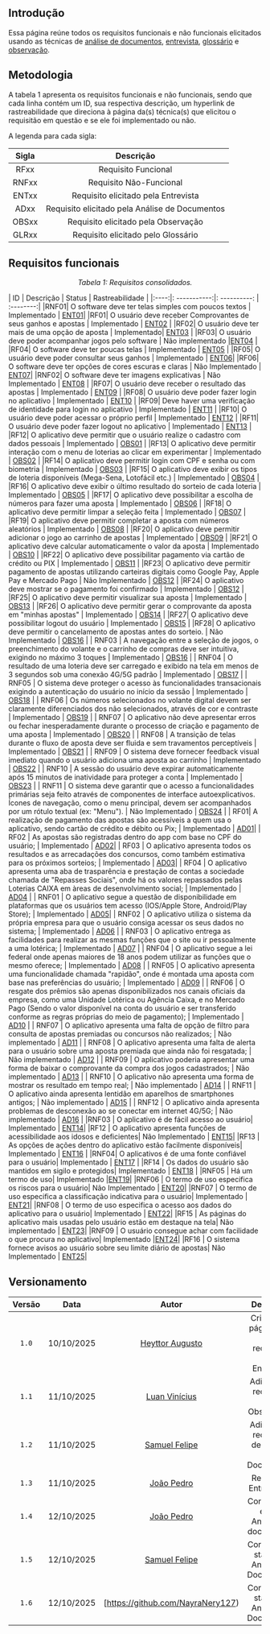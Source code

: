 ## Introdução
Essa página reúne todos os requisitos funcionais e não funcionais elicitados usando as técnicas de [análise de documentos](Técnicas/Análise%20de%20Documentos.md), [entrevista](Técnicas/Entrevista.md), [glossário](Técnicas/Glossário.md) e [observação](Técnicas/Observação.md).

## Metodologia 
A tabela 1 apresenta os requisitos funcionais e não funcionais, sendo que cada linha contém um ID, sua respectiva descrição, um hyperlink de rastreabilidade que direciona à página da(s) técnica(s) que elicitou o requisitão em questão e se ele foi implementado ou não.

A legenda para cada sigla:

| Sigla  | Descrição | 
| :-----------: | :----------: |
| RFxx | Requisito Funcional |
| RNFxx | Requisito Não-Funcional | 
| ENTxx | Requisito elicitado pela Entrevista | 
| ADxx | Requisito elicitado pela Análise de Documentos |
| OBSxx| Requisito elicitado pela Observação  | 
| GLRxx | Requisito elicitado pelo Glossário |

## Requisitos funcionais 

*<p style="text-align: center;">Tabela 1: Requisitos consolidados.</p>*

| ID | Descrição | Status | Rastreabilidade | 
|:----:|: -----------:|: ----------: | :--------:|
|RNF01| O software deve ter telas simples com poucos textos | Implementado | [ENT01](./Técnicas/Entrevista.md/#pela-entrevista-1-foi-identificado)| 
|RF01|  O usuário deve receber Comprovantes de seus ganhos e apostas | Implementado | [ENT02](./Técnicas/Entrevista.md/#pela-entrevista-1-foi-identificado) |
|RF02|  O usuário deve ter mais de uma opção de aposta | Implementado| [ENT03](./Técnicas/Entrevista.md/#pela-entrevista-1-foi-identificado) | 
|RF03|  O usuário deve poder acompanhar jogos pelo software | Não implementado |[ENT04](./Técnicas/Entrevista.md/#pela-entrevista-1-foi-identificado) | 
|RF04|  O software deve ter poucas telas | Implementado | [ENT05](./Técnicas/Entrevista.md/#pela-entrevista-1-foi-identificado) | 
|RF05|  O usuário deve poder consultar seus ganhos | Implementado | [ENT06](./Técnicas/Entrevista.md/#pela-entrevista-1-foi-identificado)| 
|RF06|  O software deve ter opções de cores escuras e claras | Não Implementado | [ENT07](./Técnicas/Entrevista.md/#pela-entrevista-1-foi-identificado)| 
|RNF02|  O software deve ter imagens explicativas | Não Implementado | [ENT08](./Técnicas/Entrevista.md/#pela-entrevista-1-foi-identificado) | 
|RF07|  O usuário deve receber o resultado das apostas | Implementado | [ENT09](./Técnicas/Entrevista.md/#pela-entrevista-1-foi-identificado) | 
|RF08| O usuário deve poder fazer login no aplicativo | Implementado | [ENT10](./Técnicas/Entrevista.md/#pela-entrevista-1-foi-identificado) | 
|RF09| Deve haver uma verificação de identidade para login no aplicativo | Implementado | [ENT11](./Técnicas/Entrevista.md/#pela-entrevista-1-foi-identificado) | 
|RF10| O usuário deve poder acessar o próprio perfil | Implementado | [ENT12](./Técnicas/Entrevista.md/#pela-entrevista-1-foi-identificado) | 
|RF11| O usuário deve poder fazer logout no aplicativo | Implementado | [ENT13](./Técnicas/Entrevista.md/#pela-entrevista-1-foi-identificado) | 
|RF12| O aplicativo deve permitir que o usuário realize o cadastro com dados pessoais | Implementado | [OBS01](./Técnicas/Observação.md/#requisitos-funcionais) |
|RF13| O aplicativo deve permitir interação com o menu de loterias ao clicar em experimentar | Implementado | [OBS02](./Técnicas/Observação.md/#requisitos-funcionais) |
|RF14| O aplicativo deve permitir login com CPF e senha ou com biometria | Implementado | [OBS03](./Técnicas/Observação.md/#requisitos-funcionais) |
|RF15| O aplicativo deve exibir os tipos de loteria disponíveis (Mega-Sena, Lotofácil etc.) | Implementado | [OBS04](./Técnicas/Observação.md/#requisitos-funcionais) |
|RF16| O aplicativo deve exibir o último resultado do sorteio de cada loteria | Implementado | [OBS05](./Técnicas/Observação.md/#requisitos-funcionais) |
|RF17| O aplicativo deve possibilitar a escolha de números para fazer uma aposta | Implementado | [OBS06](./Técnicas/Observação.md/#requisitos-funcionais) |
|RF18| O aplicativo deve permitir limpar a seleção feita | Implementado | [OBS07](./Técnicas/Observação.md/#requisitos-funcionais) |
|RF19| O aplicativo deve permitir completar a aposta com números aleatórios | Implementado | [OBS08](./Técnicas/Observação.md/#requisitos-funcionais) |
|RF20| O aplicativo deve permitir adicionar o jogo ao carrinho de apostas | Implementado | [OBS09](./Técnicas/Observação.md/#requisitos-funcionais) |
|RF21| O aplicativo deve calcular automaticamente o valor da aposta | Implementado | [OBS10](./Técnicas/Observação.md/#requisitos-funcionais) |
|RF22| O aplicativo deve possibilitar pagamento via cartão de crédito ou PIX | Implementado | [OBS11](./Técnicas/Observação.md/#requisitos-funcionais) |
|RF23| O aplicativo deve permitir pagamento de apostas utilizando carteiras digitais como Google Pay, Apple Pay e Mercado Pago | Não Implementado | [OBS12](./Técnicas/Observação.md/#requisitos-funcionais) |
|RF24| O aplicativo deve mostrar se o pagamento foi confirmado | Implementado | [OBS12](./Técnicas/Observação.md/#requisitos-funcionais) |
|RF25| O aplicativo deve permitir visualizar sua aposta | Implementado | [OBS13](./Técnicas/Observação.md/#requisitos-funcionais) |
|RF26| O aplicativo deve permitir gerar o comprovante da aposta em "minhas apostas" | Implementado | [OBS14](./Técnicas/Observação.md/#requisitos-funcionais) |
|RF27| O aplicativo deve possibilitar logout do usuário | Implementado | [OBS15](./Técnicas/Observação.md/#requisitos-funcionais) |
|RF28| O aplicativo deve permitir o cancelamento de apostas antes do sorteio. | Não Implementado | [OBS16](./Técnicas/Observação.md/#requisitos-funcionais) |
| RNF03 | A navegação entre a seleção de jogos, o preenchimento do volante e o carrinho de compras deve ser intuitiva, exigindo no máximo 3 toques | Implementado | [OBS16](./Técnicas/Observação.md/#requisitos-não-funcionais) |
| RNF04 | O resultado de uma loteria deve ser carregado e exibido na tela em menos de 3 segundos sob uma conexão 4G/5G padrão | Implementado | [OBS17](./Técnicas/Observação.md/#requisitos-não-funcionais) |
| RNF05 | O sistema deve proteger o acesso às funcionalidades transacionais exigindo a autenticação do usuário no início da sessão | Implementado | [OBS18](./Técnicas/Observação.md/#requisitos-não-funcionais) |
| RNF06 | Os números selecionados no volante digital devem ser claramente diferenciados dos não selecionados, através de cor e contraste | Implementado | [OBS19](./Técnicas/Observação.md/#requisitos-não-funcionais) |
| RNF07 | O aplicativo não deve apresentar erros ou fechar inesperadamente durante o processo de criação e pagamento de uma aposta | Implementado | [OBS20](./Técnicas/Observação.md/#requisitos-não-funcionais) |
| RNF08 | A transição de telas durante o fluxo de aposta deve ser fluida e sem travamentos perceptíveis | Implementado | [OBS21](./Técnicas/Observação.md/#requisitos-não-funcionais) |
| RNF09 | O sistema deve fornecer feedback visual imediato quando o usuário adiciona uma aposta ao carrinho | Implementado | [OBS22](./Técnicas/Observação.md/#requisitos-não-funcionais) |
| RNF10 | A sessão do usuário deve expirar automaticamente após 15 minutos de inatividade para proteger a conta | Implementado | [OBS23](./Técnicas/Observação.md/#requisitos-não-funcionais) |
| RNF11 | O sistema deve garantir que o acesso a funcionalidades primárias seja feito através de componentes de interface autoexplicativos. Ícones de navegação, como o menu principal, devem ser acompanhados por um rótulo textual (ex: "Menu"). | Não Implementado | [OBS24](./Técnicas/Observação.md/#requisitos-não-funcionais) |
| RF01| A realização de pagamento das apostas são acessíveis a quem usa o aplicativo, sendo cartão de crédito e débito ou Pix; | Implementado | [AD01](./Técnicas/Análise%20de%20Documentos.md/#requisitos-não-funcionais)|
| RF02 | As apostas são registradas dentro do app com base no CPF do usuário; | Implementado | [AD02](./Técnicas/Análise%20de%20Documentos.md/#requisitos-não-funcionais)|
| RF03 | O aplicativo apresenta todos os resultados e as arrecadações dos concursos, como também estimativa para os próximos sorteios; | Implementado | [AD03](./Técnicas/Análise%20de%20Documentos.md/#requisitos-não-funcionais)|
| RF04 | O aplicativo apresenta uma aba de trasparência e prestação de contas a sociedade chamada de "Repasses Sociais", onde há os valores repassados pelas Loterias CAIXA em àreas de desenvolvimento social; | Implementado | [AD04](./Técnicas/Análise%20de%20Documentos.md/#requisitos-não-funcionais) |
| RNF01 | O aplicativo segue a questão de disponibilidade em plataformas que os usuários tem acesso (IOS/Apple Store, Android/Play Store); | Implementado | [AD05](./Técnicas/Análise%20de%20Documentos.md/#requisitos-não-funcionais)|
| RNF02 | O aplicativo utiliza o sistema da própria empresa para que o usuário consiga acessar os seus dados no sistema; | Implementado | [AD06](./Técnicas/Análise%20de%20Documentos.md/#requisitos-não-funcionais) |
| RNF03 | O aplicativo entrega as facilidades para realizar as mesmas funções que o site ou ir pessoalmente a uma lotérica; | Implementado | [AD07](./Técnicas/Análise%20de%20Documentos.md/#requisitos-não-funcionais) |
| RNF04 | O aplicativo segue a lei federal onde apenas maiores de 18 anos podem utilizar as funções que o mesmo oferece; | Implementado | [AD08](./Técnicas/Análise%20de%20Documentos.md/#requisitos-não-funcionais) |
| RNF05 | O aplicativo apresenta uma funcionalidade chamada "rapidão", onde é montada uma aposta com base nas preferências do usuário; | Implementado | [AD09](./Técnicas/Análise%20de%20Documentos.md/#requisitos-não-funcionais) |
| RNF06 | O resgate dos prêmios são apenas disponibilizados nos canais oficiais da empresa, como uma Unidade Lotérica ou Agência Caixa, e no Mercado Pago (Sendo o valor disponível na conta do usuário e ser transferido conforme as regras próprias do meio de pagamento); | Implementado | [AD10](./Técnicas/Análise%20de%20Documentos.md/#requisitos-não-funcionais) |
| RNF07 | O aplicativo apresenta uma falta de opção de filtro para consulta de apostas premiadas ou concursos não realizados; | Não implementado | [AD11](./Técnicas/Análise%20de%20Documentos.md/#requisitos-não-funcionais) |
| RNF08 | O aplicativo apresenta uma falta de alerta para o usuário sobre uma aposta premiada que ainda não foi resgatada; | Não implementado | [AD12](./Técnicas/Análise%20de%20Documentos.md/#requisitos-não-funcionais) |
| RNF09 | O aplicativo poderia apresentar uma forma de baixar o comprovante da compra dos jogos cadastrados; | Não implementado | [AD13](./Técnicas/Análise%20de%20Documentos.md/#requisitos-não-funcionais) |
| RNF10 | O aplicativo não apresenta uma forma de mostrar os resultado em tempo real; | Não implementado | [AD14](./Técnicas/Análise%20de%20Documentos.md/#requisitos-não-funcionais) |
| RNF11 | O aplicativo ainda apresenta lentidão em aparelhos de smartphones antigos; | Não implementado | [AD15](./Técnicas/Análise%20de%20Documentos.md/#requisitos-não-funcionais) |
| RNF12 | O aplicativo ainda apresenta problemas de desconexão ao se conectar em internet 4G/5G; | Não implementado | [AD16](./Técnicas/Análise%20de%20Documentos.md/#requisitos-não-funcionais) |
|RNF03 | O aplicativo é de fácil acesso ao usuário| Implementado | [ENT14](./Técnicas/Entrevista.md/#pela-entrevista-2-foi-identificado)|
|RF12 | O aplicativo apresenta funções de acessibilidade aos idosos e deficientes| Não Implementado | [ENT15](./Técnicas/Entrevista.md/#pela-entrevista-2-foi-identificado)|
|RF13 | As opções de ações dentro do aplicativo estão facilmente disponíveis| Implementado | [ENT16](./Técnicas/Entrevista.md/#pela-entrevista-2-foi-identificado) |
|RNF04| O aplicativos é de uma fonte confiável para o usuário| Implementado | [ENT17](./Técnicas/Entrevista.md/#pela-entrevista-2-foi-identificado) |
|RF14 | Os dados do usuário são mantidos em sigilo e protegidos| Implementado | [ENT18](./Técnicas/Entrevista.md/#pela-entrevista-2-foi-identificado) |
|RNF05 | Há um termo de uso| Implementado |[ENT19](./Técnicas/Entrevista.md/#pela-entrevista-2-foi-identificado)|
|RNF06 | O termo de uso especifica os riscos para o usuário| Não Implementado | [ENT20](./Técnicas/Entrevista.md/#pela-entrevista-2-foi-identificado)|
|RNF07 | O termo de uso especifica a classificação indicativa para o usuário| Implementado | [ENT21](./Técnicas/Entrevista.md/#pela-entrevista-2-foi-identificado)|
|RNF08 | O termo de uso especifica o acesso aos dados do aplicativo para o usuário| Implementado | [ENT22](./Técnicas/Entrevista.md/#pela-entrevista-2-foi-identificado)|
|RF15 | As páginas do aplicativo mais usadas pelo usuário estão em destaque na tela| Não implementado | [ENT23](./Técnicas/Entrevista.md/#pela-entrevista-2-foi-identificado)|
|RNF09 | O usuário consegue achar com facilidade o que procura no aplicativo| Implementado |[ENT24](./Técnicas/Entrevista.md/#pela-entrevista-2-foi-identificado)|
|RF16 | O sistema fornece avisos ao usuário sobre seu limite diário de apostas| Não Implementado | [ENT25](./Técnicas/Entrevista.md/#pela-entrevista-2-foi-identificado)|


## Versionamento 

| Versão | Data       | Autor               | Descrição                                    | Revisor |
|:--------:|:------------:|:---------------------:|:----------------------------------------------:|:---------:|
| ``1.0``    | 10/10/2025 | [Heyttor Augusto](https://github.com/H3ytt0r62)   | Criação da página com os requisitos de Entrevista | [Samuel Felipe](https://github.com/TerminaKng05) |
| ``1.1``     | 11/10/2025 | [Luan Vinícius](https://github.com/luannvi)    | Adição dos requisitos de Observação | |
| ``1.2``     | 11/10/2025 | [Samuel Felipe]() | Adição dos requisitos de Análise de Documentos |  |
| ``1.3``    | 11/10/2025 |  [João Pedro](https://github.com/Jadequilin) | Requisitos Entrevista 2| [Rivadalvio Joaquim](https://github.com/RivaFilho)
| ``1.4``    | 12/10/2025 |  [João Pedro](https://github.com/Jadequilin) | Correção de errata Analise de documentos | [Rivadalvio Joaquim](https://github.com/RivaFilho)
| ``1.5`` | 12/10/2025 | [Samuel Felipe](https://github.com/TerminaKng05) | Correção de status na Análise de Documentos | [Heyttor Augusto](https://github.com/H3ytt0r62) |
| ``1.6`` | 12/10/2025 | [https://github.com/NayraNery127) | Correção de status na Análise de Documentos | [Heyttor Augusto](https://github.com/H3ytt0r62) |
